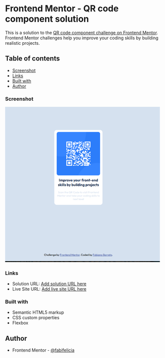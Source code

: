 # Frontend Mentor - QR code component solution

This is a solution to the [QR code component challenge on Frontend Mentor](https://www.frontendmentor.io/challenges/qr-code-component-iux_sIO_H). Frontend Mentor challenges help you improve your coding skills by building realistic projects. 

## Table of contents

  - [Screenshot](#screenshot)
  - [Links](#links)
  - [Built with](#built-with)
  - [Author](#author)


### Screenshot

![](./images/screenshot.png)

### Links

- Solution URL: [Add solution URL here](https://github.com/fabifelicia/qr-code-component)
- Live Site URL: [Add live site URL here](https://qr-code-component-rho.vercel.app/)


### Built with

- Semantic HTML5 markup
- CSS custom properties
- Flexbox

## Author

- Frontend Mentor - [@fabifelicia](https://www.frontendmentor.io/profile/fabifelicia)




